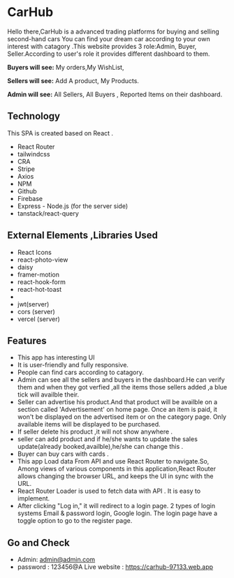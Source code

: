 
# CarHub
Hello there,CarHub is a advanced trading platforms for buying and selling second-hand cars
You can find your dream car according to your own interest with catagory .This website provides
3 role:Admin, Buyer, Seller.According to user's role it provides different dashboard to them.

**Buyers will see:** My orders,My WishList,

**Sellers will see:** Add A product, My Products.

**Admin will see:** All Sellers, All Buyers , Reported Items
on their dashboard.


## Technology

This SPA is created based on React .

- React Router 
- tailwindcss 
- CRA
- Stripe
- Axios
- NPM 
- Github 
- Firebase
- Express - Node.js (for the server side) 
- tanstack/react-query


## External Elements ,Libraries  Used 
- React Icons
- react-photo-view
- daisy
- framer-motion
- react-hook-form
- react-hot-toast
- 
- jwt(server)
- cors (server)
- vercel (server)


## Features
- This app has interesting UI
-  It is user-friendly and fully responsive.
- People can  find cars according to catagory.
- Admin can see all the sellers and buyers in the dashboard.He can verify them and when they got verfied ,all the items those sellers added ,a blue tick will availble their. 
- Seller can advertise his product.And that product will be availble on a section called 'Advertisement' on home page. Once an item is paid, it won't be displayed on the advertised item or on the category page. Only available items will be displayed to be purchased.
- If seller delete his product ,it will not show anywhere .
- seller can add product and if he/she wants to update the sales update(already booked,availble),he/she can change this .
- Buyer can buy cars with cards .
- This app Load data From API and use React Router to navigate.So, Among views of various components in this application,React Router allows changing the browser URL, and keeps the UI in sync with the URL.
- React Router Loader is used to fetch data with API . It is easy to implement.
-  After clicking "Log in," it will
     redirect to a login page. 2 types of login systems  Email & password login, Google login. The login page 
     have a toggle option to go to the register page.
## Go and Check
- Admin: admin@admin.com
- password :  123456@A
Live website : https://carhub-97133.web.app
